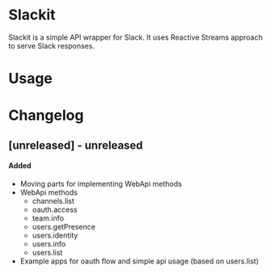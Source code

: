Slackit
=======

Slackit is a simple API wrapper for Slack. It uses Reactive Streams approach to serve Slack responses.

Usage
=====



Changelog
=========

## [unreleased] - unreleased

#### Added

- Moving parts for implementing WebApi methods
- WebApi methods
  - channels.list
  - oauth.access
  - team.info
  - users.getPresence
  - users.identity
  - users.info
  - users.list
- Example apps for oauth flow and simple api usage (based on users.list)
